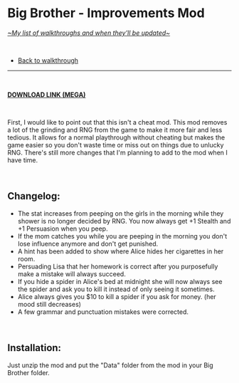 # Big Brother - Improvements Mod
[*\~My list of walkthroughs and when they'll be updated\~*](https://www.patreon.com/maimlain)

<br>

- [Back to walkthrough](https://maim-lain.github.io/bigbrother/)
 
---

<br>

[**DOWNLOAD LINK (MEGA)**](https://mega.nz/#!XTxxlCBA!OKKcXEe_QFtvbJ3j3QtiZhIxE4j2YryhwpzL8wW0ZeM)

<br>

First, I would like to point out that this isn't a cheat mod. This mod removes a lot of the grinding and RNG from the game to make it more fair and less tedious. It allows for a normal playthrough without cheating but makes the game easier so you don't waste time or miss out on things due to unlucky RNG. There's still more changes that I'm planning to add to the mod when I have time.

<br>

## Changelog:
- The stat increases from peeping on the girls in the morning while they shower is no longer decided by RNG. You now always get +1 Stealth and +1 Persuasion when you peep.
- If the mom catches you while you are peeping in the morning you don't lose influence anymore and don't get punished.
- A hint has been added to show where Alice hides her cigarettes in her room.
- Persuading Lisa that her homework is correct after you purposefully make a mistake will always succeed.
- If you hide a spider in Alice's bed at midnight she will now always see the spider and ask you to kill it instead of only seeing it sometimes.
- Alice always gives you $10 to kill a spider if you ask for money. (her mood still decreases)
- A few grammar and punctuation mistakes were corrected.

<br>

## Installation:
Just unzip the mod and put the "Data" folder from the mod in your Big Brother folder.

<!--- tells you where alice cigs are (probs dont need?) --->
